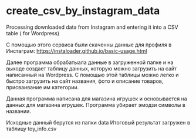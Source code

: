 # create_csv_by_instagram_data
Processing downloaded data from Instagram and entering it into a CSV table ( for Wordpress) 

С помощью этого сервиса были скаченны данные для профиля в Инстаграм: 
https://instaloader.github.io/basic-usage.html

Далее программа обрабатыала данные в загруженной папке и на выходе создает таблицу данных, которую можно загрузить на сайт написанный на Wordpress.
С помощью этой таблицы можно легко и быстро загрузить на сайт названия, фото и описание товаров, присваивание им категории.

Данная программа написана для магазина игрушек и основывается на данных для магазина игрушек.
Программа убирает эмодзи символы в названии.

Исходные данный берутся из папки data
Итоговый результат загружен в таблицу toy_info.csv
